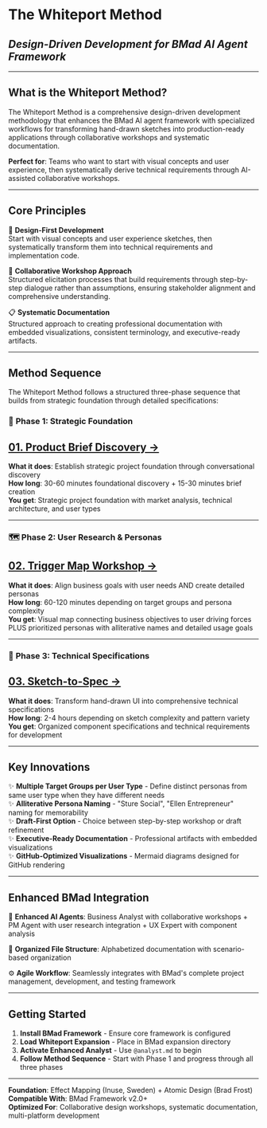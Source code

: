 # The Whiteport Method
## *Design-Driven Development for BMad AI Agent Framework*

---

## What is the Whiteport Method?

The Whiteport Method is a comprehensive design-driven development methodology that enhances the BMad AI agent framework with specialized workflows for transforming hand-drawn sketches into production-ready applications through collaborative workshops and systematic documentation.

**Perfect for**: Teams who want to start with visual concepts and user experience, then systematically derive technical requirements through AI-assisted collaborative workshops.

---

## Core Principles

🎨 **Design-First Development**  
Start with visual concepts and user experience sketches, then systematically transform them into technical requirements and implementation code.

🤝 **Collaborative Workshop Approach**  
Structured elicitation processes that build requirements through step-by-step dialogue rather than assumptions, ensuring stakeholder alignment and comprehensive understanding.

📋 **Systematic Documentation**  
Structured approach to creating professional documentation with embedded visualizations, consistent terminology, and executive-ready artifacts.

---

## Method Sequence

The Whiteport Method follows a structured three-phase sequence that builds from strategic foundation through detailed specifications:

### 🎯 **Phase 1: Strategic Foundation**
## **[01. Product Brief Discovery →](01-product-brief-discovery.md)**

**What it does**: Establish strategic project foundation through conversational discovery  
**How long**: 30-60 minutes foundational discovery + 15-30 minutes brief creation  
**You get**: Strategic project foundation with market analysis, technical architecture, and user types

---

### 🗺️ **Phase 2: User Research & Personas**
## **[02. Trigger Map Workshop →](02-trigger-map-workshop.md)**

**What it does**: Align business goals with user needs AND create detailed personas  
**How long**: 60-120 minutes depending on target groups and persona complexity  
**You get**: Visual map connecting business objectives to user driving forces PLUS prioritized personas with alliterative names and detailed usage goals

---

### 📱 **Phase 3: Technical Specifications**
## **[03. Sketch-to-Spec →](03-sketch-to-spec.md)**

**What it does**: Transform hand-drawn UI into comprehensive technical specifications  
**How long**: 2-4 hours depending on sketch complexity and pattern variety  
**You get**: Organized component specifications and technical requirements for development  

---

## Key Innovations

✨ **Multiple Target Groups per User Type** - Define distinct personas from same user type when they have different needs  
✨ **Alliterative Persona Naming** - "Sture Social", "Ellen Entrepreneur" naming for memorability  
✨ **Draft-First Option** - Choice between step-by-step workshop or draft refinement  
✨ **Executive-Ready Documentation** - Professional artifacts with embedded visualizations  
✨ **GitHub-Optimized Visualizations** - Mermaid diagrams designed for GitHub rendering

---

## Enhanced BMad Integration

🤖 **Enhanced AI Agents**: Business Analyst with collaborative workshops + PM Agent with user research integration + UX Expert with component analysis

📁 **Organized File Structure**: Alphabetized documentation with scenario-based organization

⚙️ **Agile Workflow**: Seamlessly integrates with BMad's complete project management, development, and testing framework

---

## Getting Started

1. **Install BMad Framework** - Ensure core framework is configured
2. **Load Whiteport Expansion** - Place in BMad expansion directory  
3. **Activate Enhanced Analyst** - Use `@analyst.md` to begin
4. **Follow Method Sequence** - Start with Phase 1 and progress through all three phases

---

**Foundation**: Effect Mapping (Inuse, Sweden) + Atomic Design (Brad Frost)  
**Compatible With**: BMad Framework v2.0+  
**Optimized For**: Collaborative design workshops, systematic documentation, multi-platform development
